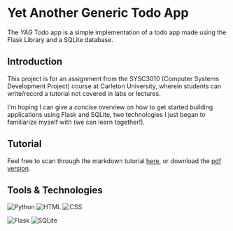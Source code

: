 # Yet Another Generic Todo App

The *YAG* Todo app is a simple implementation of a todo app made using the Flask Library and a SQLite database.

## Introduction

This project is for an assignment from the SYSC3010 (Computer Systems Development Project) course at Carleton University, wherein students can write/record a tutorial not covered in labs or lectures.

I'm hoping I can give a concise overview on how to get started building applications using Flask and SQLite, two technologies I just began to familiarize myself with (we can learn together!).

## Tutorial

Feel free to scan through the markdown tutorial [here](), or download the [pdf version]().

## Tools & Technologies

<img alt="Python" src="https://img.shields.io/badge/-Python-ffbc03?&logo=Python&style=for-the-badge" /> <img alt="HTML" src="https://img.shields.io/badge/HTML-F05032?style=for-the-badge&logo=html5&logoColor=white"> <img alt="CSS" src="https://img.shields.io/badge/CSS-46a2f1?style=for-the-badge&logo=css3&logoColor=white">

<img alt="Flask" src="https://img.shields.io/badge/flask-%23000.svg?style=for-the-badge&logo=flask&logoColor=white"> <img alt="SQLite" src ="https://img.shields.io/badge/sqlite-%2307405e.svg?style=for-the-badge&logo=sqlite&logoColor=white"/>
